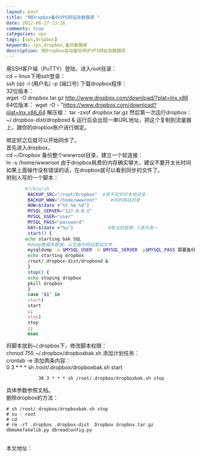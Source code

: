 ```yaml
---
layout: post
title: "用Dropbox备份VPS网站及数据库 "
date: 2012-08-27 23:28
comments: true
categories: vps
tags: [vps,dropbox]
keywords: vps,dropbox,备份数据库
description: 用Dropbox自动备份同步VPS网站及数据库
---
```

用SSH客户端（PuTTY）登陆，进入root目录：   
	cd ~
linux下用ssh登录：   
	ssh (ip) -l (用户名) -p (端口号)
下载dropbox程序：   
32位版本：   
    wget -O dropbox.tar.gz http://www.dropbox.com/download/?plat=lnx.x86
64位版本：
    wget -O - "https://www.dropbox.com/download?plat=lnx.x86_64
解压缩：
        tar -zxof dropbox.tar.gz
然后第一次运行dropbox：
        ~/.dropbox-dist/dropboxd &
运行后会出现一串URL地址，把这个复制到流量器上，跟你的dropbox账户进行绑定。   
<!--more-->
绑定好之后就可以开始同步了。   
首先进入dropbox，   
       cd ~/Dropbox
备份整个wwwroot目录，建立一个软连接：   
        ln -s /home/wwwroot
由于dropbox耗费的内存确实够大，建议不要开太长时间   
如果上面操作没有错误的话，在dropbox就可以看到同步的文件了。   
附别人写的一个脚本：
``` bash dropboxbak.sh 
       #!/bin/sh
        BACKUP_SRC="/root/Dropbox"  #用于同步的本地目录
        BACKUP_WWW="/home/wwwroot"     #你的网站目录
        NOW=$(date +"%Y.%m.%d")
        MYSQL_SERVER="127.0.0.1"
        MYSQL_USER="user"
        MYSQL_PASS="password"
        DAY=$(date +"%u")             #取当前星期，1表示周一
        start() {
       echo starting bak SQL
        #dump数据库数据，以及备份网站整站文件
        mysqldump -u $MYSQL_USER -h $MYSQL_SERVER -p$MYSQL_PASS 需要备份的数据库名称 > "$BACKUP_SRC/$NOW-Databases.sql"
        echo starting dropbox
        /root/.dropbox-dist/dropboxd &
        }
        stop() {
        echo stoping dropbox
        pkill dropbox
        }
        case "$1" in
        start)
        start
        ;;
        stop)
        stop
        ;;
        esac
```
将脚本放到~/.dropbox下，修改脚本权限：   
            chmod 755 ~/.dropbox/dropboxbak.sh
添加计划任务：   
            crontab –e
添加两条内容：   
                0   3 * * * sh /root/.dropbox/dropboxbak.sh start

                30 3 * * * sh /root/.dropbox/dropboxbak.sh stop
具体参数参照文档。   
删除dropbox的方法：   
```
# sh /root/.dropbox/dropboxbak.sh stop
# su - root
# cd
# rm -rf .dropbox .dropbox-dist  Dropbox dropbox.tar.gz dbmakefakelib.py dbreadconfig.py
```
<br />
本文地址：<http://tinyxd.me/blog/2012/08/27/use-dropbox-backup-vps-and-database/>   